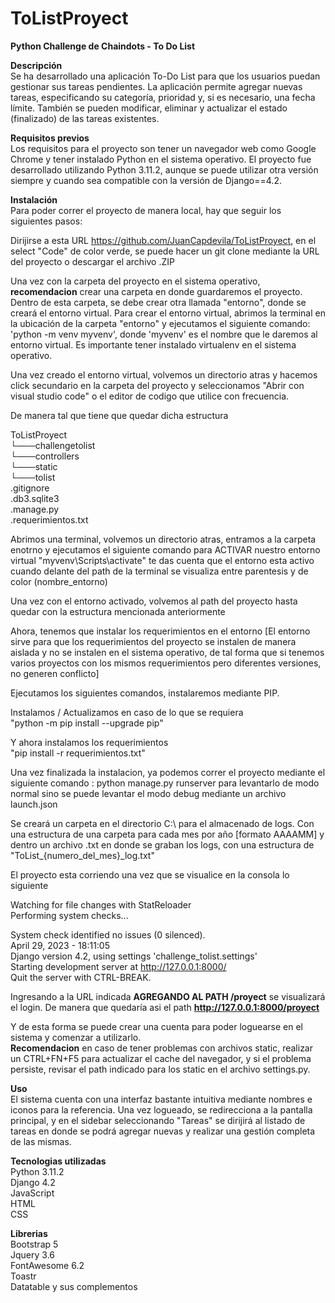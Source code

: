 # ToListProyect

**Python Challenge de Chaindots - To Do List**

**Descripción** <br>
Se ha desarrollado una aplicación To-Do List para que los usuarios puedan gestionar sus tareas pendientes. La aplicación permite agregar nuevas tareas, especificando su categoría, prioridad y, si es necesario, una fecha límite. También se pueden modificar, eliminar y actualizar el estado (finalizado) de las tareas existentes.

**Requisitos previos** <br>
Los requisitos para el proyecto son tener un navegador web como Google Chrome y tener instalado Python en el sistema operativo. El proyecto fue desarrollado utilizando Python 3.11.2, aunque se puede utilizar otra versión siempre y cuando sea compatible con la versión de Django==4.2.

**Instalación** <br>
Para poder correr el proyecto de manera local, hay que seguir los siguientes pasos: <br>

Dirijirse a esta URL https://github.com/JuanCapdevila/ToListProyect, en el select "Code" de color verde, se puede hacer un git clone mediante la URL del proyecto
o descargar el archivo .ZIP

Una vez con la carpeta del proyecto en el sistema operativo, **recomendacion** crear una carpeta en donde guardaremos el proyecto. Dentro de esta carpeta, se debe crear otra llamada "entorno", donde se creará el entorno virtual. Para crear el entorno virtual, abrimos la terminal en la ubicación de la carpeta "entorno" y ejecutamos el siguiente comando: 'python -m venv myvenv', donde 'myvenv' es el nombre que le daremos al entorno virtual. Es importante tener instalado virtualenv en el sistema operativo.

Una vez creado el entorno virtual, volvemos un directorio atras y hacemos click secundario en la carpeta del proyecto y seleccionamos "Abrir con visual studio code"
o el editor de codigo que utilice con frecuencia.

De manera tal que tiene que quedar dicha estructura

ToListProyect <br>
└───challengetolist <br>
└───controllers <br>
└───static <br>
└───tolist <br>
.gitignore <br>
.db3.sqlite3 <br>
.manage.py <br>
.requerimientos.txt  <br>

Abrimos una terminal, volvemos un directorio atras, entramos a la carpeta enotrno y ejecutamos el siguiente comando para ACTIVAR nuestro entorno virtual
"myvenv\Scripts\activate" te das cuenta que el entorno esta activo cuando delante del path de la terminal se visualiza entre parentesis y de color (nombre_entorno)

Una vez con el entorno activado, volvemos al path del proyecto hasta quedar con la estructura mencionada anteriormente

Ahora, tenemos que instalar los requerimientos en el entorno [El entorno sirve para que los requerimientos del proyecto se instalen de manera aislada y no se instalen
en el sistema operativo, de tal forma que si tenemos varios proyectos con los mismos requerimientos pero diferentes versiones, no generen conflicto]

Ejecutamos los siguientes comandos, instalaremos mediante PIP.

Instalamos / Actualizamos en caso de lo que se requiera <br>
"python -m pip install --upgrade pip"

Y ahora instalamos los requerimientos <br>
"pip install -r requerimientos.txt"

Una vez finalizada la instalacion, ya podemos correr el proyecto mediante el siguiente comando : python manage.py runserver para levantarlo de modo normal
sino se puede levantar el modo debug mediante un archivo launch.json

Se creará un carpeta en el directorio C:\\ para el almacenado de logs. Con una estructura de una carpeta para cada mes por año [formato AAAAMM] y dentro
un archivo .txt en donde se graban los logs, con una estructura de "ToList_{numero_del_mes}_log.txt"

El proyecto esta corriendo una vez que se visualice en la consola lo siguiente <br>

Watching for file changes with StatReloader <br>
Performing system checks... <br>

System check identified no issues (0 silenced). <br>
April 29, 2023 - 18:11:05 <br>
Django version 4.2, using settings 'challenge_tolist.settings' <br>
Starting development server at http://127.0.0.1:8000/ <br>
Quit the server with CTRL-BREAK. <br>

Ingresando a la URL indicada **AGREGANDO AL PATH /proyect** se visualizará el login. De manera que quedaría asi el path **http://127.0.0.1:8000/proyect**

Y de esta forma se puede crear una cuenta para poder loguearse en el sistema y comenzar a utilizarlo. <br>
**Recomendacion** en caso de tener problemas con archivos static, realizar un CTRL+FN+F5 para actualizar el cache del navegador, y si el problema persiste, revisar el path indicado para los static en el archivo settings.py.

**Uso** <br>
El sistema cuenta con una interfaz bastante intuitiva mediante nombres e iconos para la referencia.
Una vez logueado, se redirecciona a la pantalla principal, y en el sidebar seleccionando "Tareas" se dirijirá al listado de tareas en donde se podrá agregar nuevas y realizar una gestión completa de las mismas.

**Tecnologias utilizadas** <br>
Python 3.11.2 <br>
Django 4.2 <br>
JavaScript <br>
HTML <br>
CSS <br>

**Librerias** <br>
Bootstrap 5 <br>
Jquery 3.6 <br>
FontAwesome 6.2 <br>
Toastr <br>
Datatable y sus complementos
